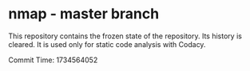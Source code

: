 # nmap - master branch

This repository contains the frozen state of the repository.
Its history is cleared. It is used only for static code
analysis with Codacy.

Commit Time: 1734564052